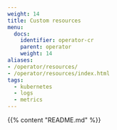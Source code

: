 ```yaml
---
weight: 14
title: Custom resources
menu:
  docs:
    identifier: operator-cr
    parent: operator
    weight: 14
aliases:
- /operator/resources/
- /operator/resources/index.html
tags:
  - kubernetes
  - logs
  - metrics
---
```

{{% content "README.md" %}}
